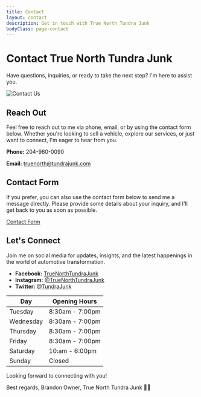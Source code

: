 ```yaml
---
title: Contact
layout: contact
description: Get in touch with True North Tundra Junk
bodyClass: page-contact
---
```


# Contact True North Tundra Junk

Have questions, inquiries, or ready to take the next step? I'm here to assist you.

![Contact Us](/images/contact-image.jpg)

## Reach Out

Feel free to reach out to me via phone, email, or by using the contact form below. Whether you're looking to sell a vehicle, explore our services, or just want to connect, I'm eager to hear from you.

**Phone:** 204-960-0090

**Email:** truenorth@tundrajunk.com

## Contact Form

If you prefer, you can also use the contact form below to send me a message directly. Please provide some details about your inquiry, and I'll get back to you as soon as possible.

[Contact Form](/https://calendly.com/tundrajunk/30min) <!-- Replace with your actual contact form URL -->

## Let's Connect

Join me on social media for updates, insights, and the latest happenings in the world of automotive transformation.

- **Facebook:** [TrueNorthTundraJunk](https://www.facebook.com/TrueNorthTundraJunk)
- **Instagram:** [@TrueNorthTundraJunk](https://www.instagram.com/TrueNorthTundraJunk)
- **Twitter:** [@TundraJunk](https://www.twitter.com/TundraJunk)


| Day       | Opening Hours   |
| --------- | --------------- |
| Tuesday   | 8:30am - 7:00pm |
| Wednesday | 8:30am - 7:00pm |
| Thursday  | 8:30am - 7:00pm |
| Friday    | 8:30am - 7:00pm |
| Saturday  | 10:am - 6:00pm  |
| Sunday    | Closed          |

Looking forward to connecting with you!

Best regards,
Brandon
Owner, True North Tundra Junk
🚗🌟

